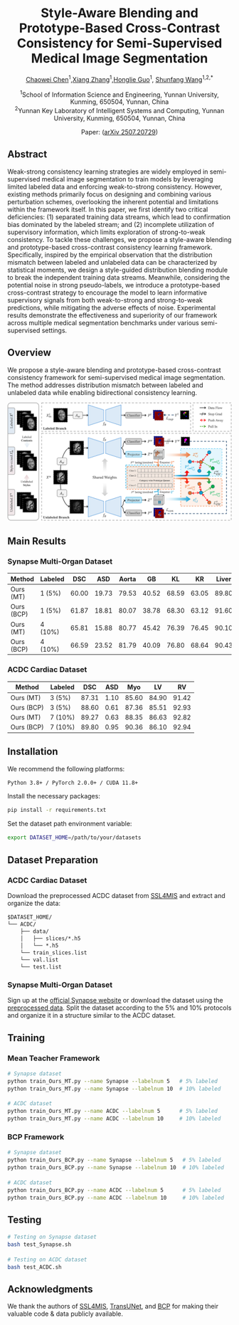 <div align="center">
<h1>Style-Aware Blending and Prototype-Based Cross-Contrast Consistency for Semi-Supervised Medical Image Segmentation</h1>

[Chaowei Chen](mailto:chishengchen@stu.ynu.edu.cn)<sup>1</sup>,[Xiang Zhang](mailto:#)<sup>1</sup>,[Honglie Guo](mailto:#)<sup>1</sup>, [Shunfang Wang](mailto:sfwang_66@ynu.edu.cn)<sup>1,2,*</sup>

<div><sup>1</sup>School of Information Science and Engineering, Yunnan University, Kunming, 650504, Yunnan, China</div>
<div><sup>2</sup>Yunnan Key Laboratory of Intelligent Systems and Computing, Yunnan University, Kunming, 650504, Yunnan, China</div>

Paper: ([arXiv 2507.20729](https://arxiv.org/pdf/2507.20729))

</div>

## Abstract
Weak-strong consistency learning strategies are widely employed in semi-supervised medical image segmentation to train models by leveraging limited labeled data and enforcing weak-to-strong consistency. However, existing methods primarily focus on designing and combining various perturbation schemes, overlooking the inherent potential and limitations within the framework itself. In this paper, we first identify two critical deficiencies: (1) separated training data streams, which lead to confirmation bias dominated by the labeled stream; and (2) incomplete utilization of supervisory information, which limits exploration of strong-to-weak consistency. To tackle these challenges, we propose a style-aware blending and prototype-based cross-contrast consistency learning framework. Specifically, inspired by the empirical observation that the distribution mismatch between labeled and unlabeled data can be characterized by statistical moments, we design a style-guided distribution blending module to break the independent training data streams. Meanwhile, considering the potential noise in strong pseudo-labels, we introduce a prototype-based cross-contrast strategy to encourage the model to learn informative supervisory signals from both weak-to-strong and strong-to-weak predictions, while mitigating the adverse effects of noise. Experimental results demonstrate the effectiveness and superiority of our framework across multiple medical segmentation benchmarks under various semi-supervised settings.

## Overview
We propose a style-aware blending and prototype-based cross-contrast consistency framework for semi-supervised medical image segmentation. The method addresses distribution mismatch between labeled and unlabeled data while enabling bidirectional consistency learning.

![Framework Overview](images/overview.png)

## Main Results

### Synapse Multi-Organ Dataset
| Method | Labeled | DSC | ASD | Aorta | GB | KL | KR | Liver | PC | SP | SM |
|--------|---------|-------|-------|-------|----|----|----|----|----|----|-----|
| Ours (MT) | 1 (5%) | 60.00 | 19.73 | 79.53 | 40.52 | 68.59 | 63.05 | 89.80 | 20.70 | 78.38 | 39.00 |
| Ours (BCP) | 1 (5%) | 61.87 | 18.81 | 80.07 | 38.78 | 68.30 | 63.12 | 91.60 | 24.54 | 80.65 | 47.93 |
| Ours (MT) | 4 (10%) | 65.81 | 15.88 | 80.77 | 45.42 | 76.39 | 76.45 | 90.10 | 30.14 | 75.84 | 51.36 |
| Ours (BCP) | 4 (10%) | 66.59 | 23.52 | 81.79 | 40.09 | 76.80 | 68.64 | 90.43 | 38.80 | 75.79 | 60.39 |

### ACDC Cardiac Dataset
| Method | Labeled | DSC | ASD | Myo | LV | RV |
|--------|---------|-------|-------|-----|----|----|
| Ours (MT) | 3 (5%) | 87.31 | 1.10 | 85.60 | 84.90 | 91.42 |
| Ours (BCP) | 3 (5%) | 88.60 | 0.61 | 87.36 | 85.51 | 92.93 |
| Ours (MT) | 7 (10%) | 89.27 | 0.63 | 88.35 | 86.63 | 92.82 |
| Ours (BCP) | 7 (10%) | 89.80 | 0.95 | 90.36 | 86.10 | 92.94 |

## Installation

We recommend the following platforms:
```bash
Python 3.8+ / PyTorch 2.0.0+ / CUDA 11.8+
```

Install the necessary packages:
```bash
pip install -r requirements.txt
```

Set the dataset path environment variable:
```bash
export DATASET_HOME=/path/to/your/datasets
```

## Dataset Preparation

### ACDC Cardiac Dataset
Download the preprocessed ACDC dataset from [SSL4MIS](https://github.com/HiLab-git/SSL4MIS/tree/master/data/ACDC) and extract and organize the data:
```
$DATASET_HOME/
└── ACDC/
    ├── data/
    │   ├── slices/*.h5
    │   └── *.h5
    └── train_slices.list
    └── val.list
    └── test.list
```

### Synapse Multi-Organ Dataset
Sign up at the [official Synapse website](https://www.synapse.org/#!Synapse:syn3193805/wiki/89480) or download the dataset using the [preprocessed data](https://drive.google.com/file/d/1tGqMx-E4QZpSg2HQbVq5W3KSTHSG0hjK/view?usp=share_link). Split the dataset according to the 5% and 10% protocols and organize it in a structure similar to the ACDC dataset.

## Training

### Mean Teacher Framework
```bash
# Synapse dataset
python train_Ours_MT.py --name Synapse --labelnum 5   # 5% labeled
python train_Ours_MT.py --name Synapse --labelnum 10  # 10% labeled

# ACDC dataset
python train_Ours_MT.py --name ACDC --labelnum 5      # 5% labeled
python train_Ours_MT.py --name ACDC --labelnum 10     # 10% labeled
```

### BCP Framework
```bash
# Synapse dataset
python train_Ours_BCP.py --name Synapse --labelnum 5   # 5% labeled
python train_Ours_BCP.py --name Synapse --labelnum 10  # 10% labeled

# ACDC dataset
python train_Ours_BCP.py --name ACDC --labelnum 5      # 5% labeled
python train_Ours_BCP.py --name ACDC --labelnum 10     # 10% labeled
```

## Testing

```bash
# Testing on Synapse dataset
bash test_Synapse.sh

# Testing on ACDC dataset
bash test_ACDC.sh
```

## Acknowledgments

We thank the authors of [SSL4MIS](https://github.com/HiLab-git/SSL4MIS), [TransUNet](https://github.com/Beckschen/TransUNet), and [BCP](https://github.com/DeepMed-Lab-ECNU/BCP) for making their valuable code & data publicly available.